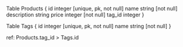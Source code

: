 Table Products {
  id integer [unique, pk, not null]
  name string [not null]
  description string
  price integer [not null]
  tag_id integer
}

Table Tags {
  id integer [unique, pk, not null]
  name string [not null]
}

ref: Products.tag_id > Tags.id
